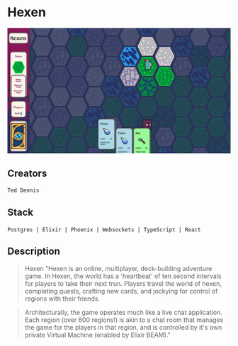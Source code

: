 # Hexen

!["Screenshot of game"](https://github.com/togmund/hexen/blob/master/docs/game.png)

## Creators
	Ted	Dennis

## Stack

`Postgres | Elixir | Phoenix | Websockets | TypeScript | React`

## Description
> Hexen	"Hexen is an online, multiplayer, deck-building adventure game. In Hexen, the world has a 'heartbeat' of ten second intervals for players to take their next trun. Players travel the world of hexen, completing quests, crafting new cards, and jockying for control of regions with their friends.

> Architecturally, the game operates much like a live chat application. Each region (over 600 regions!) is akin to a chat room that manages the game for the players in that region, and is controlled by it's own private Virtual Machine (enabled by Elixir BEAM)."
